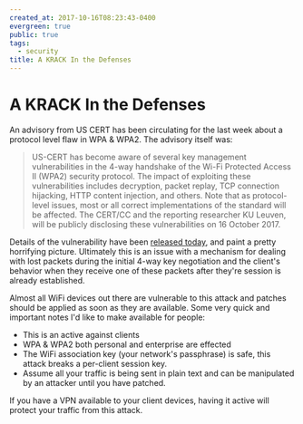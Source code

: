 ```yaml
---
created_at: 2017-10-16T08:23:43-0400
evergreen: true
public: true
tags:
  - security
title: A KRACK In the Defenses
---
```


# A KRACK In the Defenses

An advisory from US CERT has been circulating for the last week about a protocol level flaw in WPA & WPA2. The advisory itself was:

> US-CERT has become aware of several key management vulnerabilities in the 4-way handshake of the Wi-Fi Protected Access II (WPA2) security protocol. The impact of exploiting these vulnerabilities includes decryption, packet replay, TCP connection hijacking, HTTP content injection, and others. Note that as protocol-level issues, most or all correct implementations of the standard will be affected. The CERT/CC and the reporting researcher KU Leuven, will be publicly disclosing these vulnerabilities on 16 October 2017.

Details of the vulnerability have been [released today](https://www.krackattacks.com/), and paint a pretty horrifying picture. Ultimately this is an issue with a mechanism for dealing with lost packets during the initial 4-way key negotiation and the client's behavior when they receive one of these packets after they're session is already established.

Almost all WiFi devices out there are vulnerable to this attack and patches should be applied as soon as they are available. Some very quick and important notes I'd like to make available for people:

* This is an active against clients
* WPA & WPA2 both personal and enterprise are effected
* The WiFi association key (your network's passphrase) is safe, this attack breaks a per-client session key.
* Assume all your traffic is being sent in plain text and can be manipulated by an attacker until you have patched.

If you have a VPN available to your client devices, having it active will protect your traffic from this attack.
